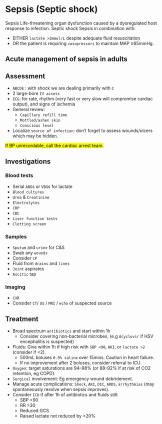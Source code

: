 # Sepsis (Septic shock)

Sepsis Life-threatening organ dysfunction caused by a dysregulated host response
to infection.
Septic shock Sepsis in combination with:
- EITHER `lactate >2mmol/L` despite adequate fluid resuscitation
- OR the patient is requiring `vasopressors` to maintain MAP ≥65mmHg.

## Acute management of sepsis in adults
## Assessment 

- `ABCDE` : with shock we are dealing primarily with `C`
- 2 large-bore `IV access`
- `ECG`: for rate, rhythm (very fast or very slow will compromise cardiac output), and signs of ischemia
- General review: 
	- `Capillary refill time`
	- `Mottled/ashen skin`
	- `Conscious level`
- Localize `source of infection`: don’t forget to assess wounds/ulcers which may be hidden.

<mark>If BP unrecordable, call the cardiac arrest team.</mark>

## Investigations

### Blood tests

- Serial `ABG`s or `VBG`s for lactate
- `Blood cultures`
- `Urea` & `Creatinine`
- `Electrolytes`
- `CRP`
- `CBC`
- `Liver function tests`
- `Clotting screen`
### Samples

- `Sputum` and `urine` for C&S
- Swab any `wounds`
- Consider `LP`
- Fluid from `drains` and `lines`
- `Joint` aspirates
- `Ascitic` tap

### Imaging

- `CXR`
- Consider `CT`/ `US` / `MRI` / `echo` of suspected source

## Treatment

- Broad spectrum `antibiotics` and start within 1h 
	- Consider covering non-bacterial microbes, (e.g  `Acyclovir` if HSV encephalitis is suspected)
- Fluids: Give within 1h if high risk with `SBP <90`, `AKI`, or `lactate >2` (consider if <2).
	- 500mL boluses `0.9% saline` over 15mins. Caution in heart failure.
	- If no improvement after 2 boluses, consider referral to ICU.
- `Oxygen`:  target saturations are 94–98% (or 88–92% if at risk of CO2 retention, eg COPD).
- `Surgical` involvement: Eg emergency wound debridement.
- Manage acute complications: `Shock`, `AKI`, `DIC`, `ARDS`, `arrhythmias` (may spontaneously resolve when sepsis improves).
- Consider `ICU`  if after 1h of antibiotics and fluids still:
	- SBP <90
	- RR >30
	- Reduced GCS
	- Raised lactate not reduced by >20%

